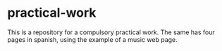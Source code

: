 # practical-work
This is a repository for a compulsory practical work. The same has four pages in spanish, using the example of a music web page.
